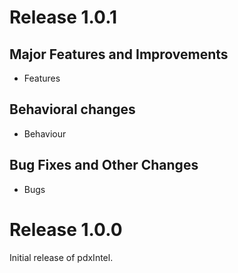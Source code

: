 # Release 1.0.1

## Major Features and Improvements
* Features


## Behavioral changes
* Behaviour 


## Bug Fixes and Other Changes

* Bugs   




# Release 1.0.0

Initial release of pdxIntel.
